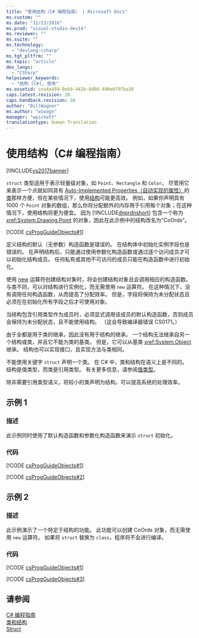 ```yaml
---
title: "使用结构（C# 编程指南） | Microsoft Docs"
ms.custom: ""
ms.date: "11/23/2016"
ms.prod: "visual-studio-dev14"
ms.reviewer: ""
ms.suite: ""
ms.technology: 
  - "devlang-csharp"
ms.tgt_pltfrm: ""
ms.topic: "article"
dev_langs: 
  - "CSharp"
helpviewer_keywords: 
  - "结构 [C#], 使用"
ms.assetid: cea4a459-9eb9-442b-8d08-490e0797ba38
caps.latest.revision: 28
caps.handback.revision: 28
author: "BillWagner"
ms.author: "wiwagn"
manager: "wpickett"
translationtype: Human Translation
---
```

# 使用结构（C# 编程指南）
[!INCLUDE[vs2017banner](../../../csharp/includes/vs2017banner.md)]

`struct` 类型适用于表示轻量级对象，如 `Point`、`Rectangle` 和 `Color`。 尽管用它来表示一个点就如同具有 [Auto\-Implemented Properties（自动实现的属性）](../../../csharp/programming-guide/classes-and-structs/auto-implemented-properties.md)的[类](../../../csharp/language-reference/keywords/class.md)那样方便，但在某些情况下，使用[结构](../../../csharp/language-reference/keywords/struct.md)可能更高效。 例如，如果你声明具有 1000 个 `Point` 对象的数组，那么你将分配额外的内存用于引用每个对象；在这种情况下，使用结构将更为便宜。 因为 [!INCLUDE[dnprdnshort](../../../csharp/getting-started/includes/dnprdnshort_md.md)] 包含一个称为 <xref:System.Drawing.Point> 的对象，因此在此示例中的结构改名为“CoOrds”。  
  
 [!CODE [csProgGuideObjects#1](../CodeSnippet/VS_Snippets_VBCSharp/csProgGuideObjects#1)]  
  
 定义结构的默认（无参数）构造函数是错误的。 在结构体中初始化实例字段也是错误的。 在声明结构后，只能通过使用参数化构造函数或通过逐个访问成员才可以初始化结构成员。 任何私有或其他不可访问的成员只能在构造函数中进行初始化。  
  
 使用 [new](../../../csharp/language-reference/keywords/new.md) 运算符创建结构对象时，将会创建结构对象且会调用相应的构造函数。 与类不同，可以对结构进行实例化，而无需使用 `new` 运算符。 在这种情况下，没有调用任何构造函数，从而提高了分配效率。 但是，字段将保持为未分配状态且必须在在初始化所有字段之后才可使用对象。  
  
 当结构包含引用类型作为成员时，必须显式调用该成员的默认构造函数，否则成员会保持为未分配状态，且不能使用结构。 （这会导致编译器错误 CS0171。）  
  
 由于全都是用于类的继承，因此没有用于结构的继承。 一个结构无法继承自另一个结构或类，并且它不能为类的基类。 但是，它可以从基类 <xref:System.Object> 继承。 结构也可以实现接口，且实现方法与类相同。  
  
 不能使用关键字 `struct` 声明一个类。 在 C\# 中，类和结构在语义上是不同的。 结构是值类型，而类是引用类型。 有关更多信息，请参阅[值类型](../../../csharp/language-reference/keywords/value-types.md)。  
  
 除非需要引用类型语义，将较小的类声明为结构，可以提高系统的处理效率。  
  
## 示例 1  
  
### 描述  
 此示例同时使用了默认构造函数和参数化构造函数来演示 `struct` 初始化。  
  
### 代码  
 [!CODE [csProgGuideObjects#1](../CodeSnippet/VS_Snippets_VBCSharp/csProgGuideObjects#1)]  
  
 [!CODE [csProgGuideObjects#2](../CodeSnippet/VS_Snippets_VBCSharp/csProgGuideObjects#2)]  
  
## 示例 2  
  
### 描述  
 此示例演示了一个特定于结构的功能。 此功能可以创建 CoOrds 对象，而无需使用 `new` 运算符。 如果将 `struct` 替换为 `class`，程序将不会进行编译。  
  
### 代码  
 [!CODE [csProgGuideObjects#1](../CodeSnippet/VS_Snippets_VBCSharp/csProgGuideObjects#1)]  
  
 [!CODE [csProgGuideObjects#3](../CodeSnippet/VS_Snippets_VBCSharp/csProgGuideObjects#3)]  
  
## 请参阅  
 [C\# 编程指南](../../../csharp/programming-guide/index.md)   
 [类和结构](../../../csharp/programming-guide/classes-and-structs/index.md)   
 [Struct](../../../csharp/programming-guide/classes-and-structs/structs.md)